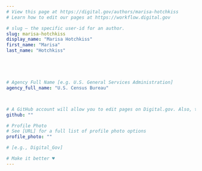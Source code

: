 ```yaml
---
# View this page at https://digital.gov/authors/marisa-hotchkiss
# Learn how to edit our pages at https://workflow.digital.gov

# slug — the specific user-id for an author.
slug: marisa-hotchkiss
display_name: "Marisa Hotchkiss"
first_name: "Marisa"
last_name: "Hotchkiss"





# Agency Full Name [e.g. U.S. General Services Administration]
agency_full_name: "U.S. Census Bureau"



# A GitHub account will allow you to edit pages on Digital.gov. Also, the image used in your GitHub account can be used to populate your digital.gov profile photo. Learn more about getting a Github account at [URL]
github: ""

# Profile Photo
# See [URL] for a full list of profile photo options
profile_photo: ""

# [e.g., Digital_Gov]

# Make it better ♥
---
```

